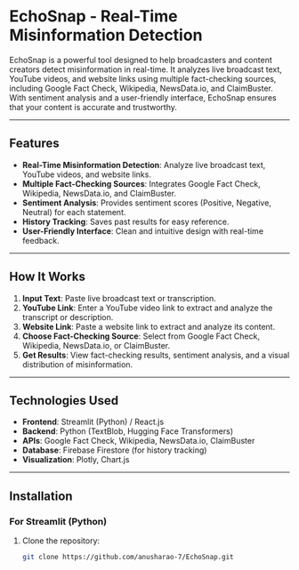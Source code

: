 # EchoSnap - Real-Time Misinformation Detection

EchoSnap is a powerful tool designed to help broadcasters and content creators detect misinformation in real-time. It analyzes live broadcast text, YouTube videos, and website links using multiple fact-checking sources, including Google Fact Check, Wikipedia, NewsData.io, and ClaimBuster. With sentiment analysis and a user-friendly interface, EchoSnap ensures that your content is accurate and trustworthy.

---

## Features

- **Real-Time Misinformation Detection**: Analyze live broadcast text, YouTube videos, and website links.
- **Multiple Fact-Checking Sources**: Integrates Google Fact Check, Wikipedia, NewsData.io, and ClaimBuster.
- **Sentiment Analysis**: Provides sentiment scores (Positive, Negative, Neutral) for each statement.
- **History Tracking**: Saves past results for easy reference.
- **User-Friendly Interface**: Clean and intuitive design with real-time feedback.

---

## How It Works

1. **Input Text**: Paste live broadcast text or transcription.
2. **YouTube Link**: Enter a YouTube video link to extract and analyze the transcript or description.
3. **Website Link**: Paste a website link to extract and analyze its content.
4. **Choose Fact-Checking Source**: Select from Google Fact Check, Wikipedia, NewsData.io, or ClaimBuster.
5. **Get Results**: View fact-checking results, sentiment analysis, and a visual distribution of misinformation.

---

## Technologies Used

- **Frontend**: Streamlit (Python) / React.js
- **Backend**: Python (TextBlob, Hugging Face Transformers)
- **APIs**: Google Fact Check, Wikipedia, NewsData.io, ClaimBuster
- **Database**: Firebase Firestore (for history tracking)
- **Visualization**: Plotly, Chart.js

---

## Installation

### For Streamlit (Python)
1. Clone the repository:
   ```bash
   git clone https://github.com/anusharao-7/EchoSnap.git
